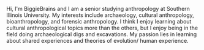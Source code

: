 Hi, I'm BiggieBrains and I am a senior studying anthropology at Southern Illinois University. My interests include archaeology, cultural anthropology, bioanthropology, and forensic anthropology. I think I enjoy learning about cultural anthropological topics more than the others, but I enjoy being in the field doing archaeological digs and excavations. My passion lies in learning about shared experiences and theories of evolution/ human experience. 
